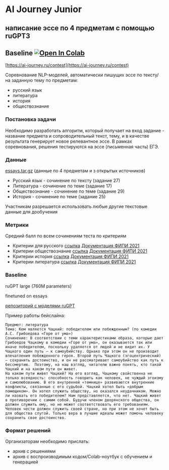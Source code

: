 # AI Journey Junior 
## написание эссе по 4 предметам с помощью ruGPT3

## Baseline  [![Open In Colab](https://colab.research.google.com/assets/colab-badge.svg)](https://colab.research.google.com/drive/1h6r6Qg9xwyIzz6-FXgB9tIjAzce0gc2d?usp=sharing)

[https://ai-journey.ru/contest](https://ai-journey.ru/contest)

Соревнование NLP-моделей, автоматически пишущих эссе по тексту/ на заданную тему по предметам:
 - русский язык
 - литература
 - история
 - обществознание
  

### Постановка задачи
Необходимо разработать алгоритм, который получает на вход задание - название предмета и сопроводительный текст, тему, и в качестве результата генерирует новое релевантное эссе. В рамках соревнования, решения тестируются на эссе (письменная часть) ЕГЭ.

### Данные
[essays.tar.gz](https://drive.google.com/file/d/1LTRE3JE1T3tXXv_TavWXIUHXp0w8PD24/view?usp=sharing)
(данные по 4 предметам и з открытых источников)

 - Русский язык - сочинение по тексту (задание 27)
 - Литература - сочинение по теме (задание 17)
 - Обществознание - сочинение по теме (задание 29)
 - История - сочинение по теме (задание 25)

Участникам разрешается использовать любые другие текстовые данные для дообучения

### Метрики
Средний балл по всем сочинениям теста по критериям
 - Критерии для русского [ссылка](https://ctege.info/sochinenie-ege/kriterii-otsenivaniya-sochineniya-na-ege-2021.html) [Документация ФИПИ 2021](https://fipi.ru/ege/demoversii-specifikacii-kodifikatory#!/tab/151883967-1)
 - Критерии обществознание [ссылка](https://ctege.info/esse-po-obschestvoznaniyu/kriterii-otsenivaniya-esse-na-ege-po-obschestvoznaniyu.html)  [Документация ФИПИ 2021](https://fipi.ru/ege/demoversii-specifikacii-kodifikatory#!/tab/151883967-9)
 - Критерии история [ссылка](https://4ege.ru/istoriya/55436-trebovaniya-i-kriterii-proverki-istoricheskogo-sochineniya.html)  [Документация ФИПИ 2021](https://fipi.ru/ege/demoversii-specifikacii-kodifikatory#!/tab/151883967-7)
 - Критерии литература [ссылка](https://4ege.ru/literatura/56301-kriterii-dlya-vseh-sochineniy-v-ege-po-literature.html) [Документация ФИПИ 2021](https://fipi.ru/ege/demoversii-specifikacii-kodifikatory#!/tab/151883967-10)

### Baseline
ruGPT large (760M parameters)

finetuned on essays

[репозиторий с моделями ruGPT](https://github.com/sberbank-ai/ru-gpts)

Пример работы бейслайна:
```
Предмет: литература
Тема: Кем является Чацкий: победителем или побежденным? (по комедии А.С. Грибоедова «Горе от ума»)
Сочинение: В соответствии с теми характеристиками образа, которые дает Грибоедов Чацкому в комедии «Горе от ума», он оказывается так или иначе победителем, поскольку удаляется от людей и не видит их. У Чацкого один путь — к самоубийству. Однако при этом он не производит впечатления побежденного героя. Второй путь Чацкого (эгоцентрический) — сохранить достоинство, и он не рассматривает самоубийство как путь к бессмертию.  Поэтому, на наш взгляд, читателю важно понять, кто такой Чацкий и на каком пути он живет.
На каком пути живет Чацкий? На его взгляд, Чацкому свойственна не только всеядность: способность говорить как человек, не чуждый эгоизму и самолюбованию. В его внутренней «темнице» развиваются внутренние конфликты, связанные с его судьбой. Чацкий хотел быть «добрым помещиком». Он хотел служить обществу, но оказался неудачником. Можно ли назвать его победителем? Нам представляется, что нет. Чацкий живет в противоречии с самим собой. Будучи членом дворянского общества, он должен служить ему, но не может соответствовать его требованиям. Человек чести должен служить своей стране, но при этом не хочет быть для общества слугой. Только вера в лучшие идеалы может помочь человеку сохранить свое достоинство.
```


### Формат решений

Организаторам необходимо прислать:
 - архив с решениями
 - архив с воспроизводимым кодом/Colab-ноутбук с обучением и генерацией
